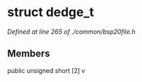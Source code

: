 # struct dedge_t

*Defined at line 265 of ./common/bsp20file.h*

## Members

public unsigned short [2] v




